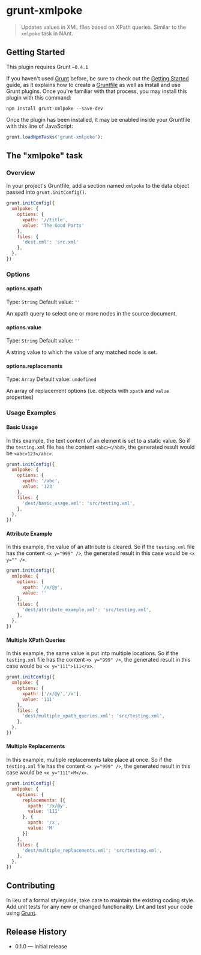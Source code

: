 # grunt-xmlpoke

> Updates values in XML files based on XPath queries.  Similar to the `xmlpoke` task in NAnt.

## Getting Started
This plugin requires Grunt `~0.4.1`

If you haven't used [Grunt](http://gruntjs.com/) before, be sure to check out the [Getting Started](http://gruntjs.com/getting-started) guide, as it explains how to create a [Gruntfile](http://gruntjs.com/sample-gruntfile) as well as install and use Grunt plugins. Once you're familiar with that process, you may install this plugin with this command:

```shell
npm install grunt-xmlpoke --save-dev
```

Once the plugin has been installed, it may be enabled inside your Gruntfile with this line of JavaScript:

```js
grunt.loadNpmTasks('grunt-xmlpoke');
```

## The "xmlpoke" task

### Overview
In your project's Gruntfile, add a section named `xmlpoke` to the data object passed into `grunt.initConfig()`.

```js
grunt.initConfig({
  xmlpoke: {
    options: {
      xpath: '//title',
      value: 'The Good Parts'
    },
    files: {
      'dest.xml': 'src.xml'
    },
  },
})
```

### Options

#### options.xpath
Type: `String`
Default value: `''`

An xpath query to select one or more nodes in the source document.

#### options.value
Type: `String`
Default value: `''`

A string value to which the value of any matched node is set.

#### options.replacements
Type: `Array`
Default value: `undefined`

An array of replacement options (i.e. objects with `xpath` and `value` properties)

### Usage Examples

#### Basic Usage
In this example, the text content of an element is set to a static value. So if the `testing.xml` file has the content `<abc></abd>`, the generated result would be `<abc>123</abc>`.

```js
grunt.initConfig({
  xmlpoke: {
    options: {
      xpath: '/abc',
      value: '123'
    },
    files: {
      'dest/basic_usage.xml': 'src/testing.xml',
    },
  },
})
```

#### Attribute Example
In this example, the value of an attribute is cleared. So if the `testing.xml` file has the content `<x y="999" />`, the generated result in this case would be `<x y="" />`.

```js
grunt.initConfig({
  xmlpoke: {
    options: {
      xpath: '/x/@y',
      value: ''
    },
    files: {
      'dest/attribute_example.xml': 'src/testing.xml',
    },
  },
})
```

#### Multiple XPath Queries
In this example, the same value is put intp multiple locations. So if the `testing.xml` file has the content `<x y="999" />`, the generated result in this case would be `<x y="111">111</x>`.

```js
grunt.initConfig({
  xmlpoke: {
    options: {
      xpath: ['/x/@y','/x'],
      value: '111'
    },
    files: {
      'dest/multiple_xpath_queries.xml': 'src/testing.xml',
    },
  },
})
```

#### Multiple Replacements
In this example, multiple replacements take place at once. So if the `testing.xml` file has the content `<x y="999" />`, the generated result in this case would be `<x y="111">M</x>`.

```js
grunt.initConfig({
  xmlpoke: {
    options: {
      replacements: [{
        xpath: '/x/@y',
        value: '111'
      }, {
        xpath: '/x',
        value: 'M'
      }]
    },
    files: {
      'dest/multiple_replacements.xml': 'src/testing.xml',
    },
  },
})
```

## Contributing
In lieu of a formal styleguide, take care to maintain the existing coding style. Add unit tests for any new or changed functionality. Lint and test your code using [Grunt](http://gruntjs.com/).

## Release History
 - 0.1.0 &mdash; Initial release
